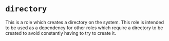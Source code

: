 # `directory`

This is a role which creates a directory on the system.  This role is intended
to be used as a dependency for other roles which require a directory to be
created to avoid constantly having to try to create it.
